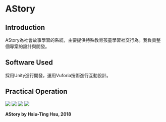 # AStory

## Introduction

AStory為社會故事學習的系統，主要提供特殊教育孩童學習社交行為。我負責整個專案的設計與開發。

## Software Used

採用Unity進行開發，運用Vuforia技術進行互動設計。

## Practical Operation

![](https://i.imgur.com/sQZajq5.png)
![](https://i.imgur.com/g5QSFng.png)
![](https://i.imgur.com/urX20V5.png)
![](https://i.imgur.com/y9QWWZP.png)

**AStory by Hsiu-Ting Hsu, 2018**
